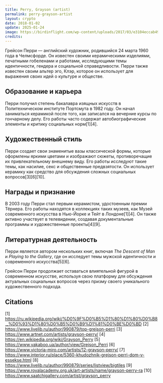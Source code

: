 ```yaml
---
title: Perry, Grayson (artist)
permalink: perry-grayson-artist
layout: crypto
date: 2018-01-02
update: 2025-01-24
image: https://birdinflight.com/wp-content/uploads/2017/03/e3104eccab49e41c123cfe94d3d4c6ec.jpg
credits:
---
```


Грейсон Перри — английский художник, родившийся 24 марта 1960 года в Челмсфорде. Он известен своими керамическими изделиями, печатными гобеленами и работами, исследующими темы идентичности, гендера и социальной справедливости. Перри также известен своим альтер эго, Клэр, которое он использует для выражения своих идей о культуре и обществе.

## Образование и карьера
Перри получил степень бакалавра изящных искусств в Политехническом институте Портсмута в 1982 году. Он начал заниматься керамикой после того, как записался на вечерние курсы по гончарному делу. Его работы часто содержат автобиографические элементы и критику социальных норм[1][4].

## Художественный стиль
Перри создает свои знаменитые вазы классической формы, которые оформлены яркими цветами и изображают сюжеты, противоречащие их привлекательному внешнему виду. Его работы исследуют такие темы, как насилие, секс и общественные предвзятости. Он использует керамику как средство для обсуждения сложных социальных вопросов[3][6][10].

## Награды и признание
В 2003 году Перри стал первым керамистом, удостоенным премии Тёрнера. Его работы находятся в коллекциях таких музеев, как Музей современного искусства в Нью-Йорке и Тейт в Лондоне[1][4]. Он также активно участвует в телевидении, создавая документальные программы и художественные проекты[4][9].

## Литературная деятельность
Перри является автором нескольких книг, включая *The Descent of Man* и *Playing to the Gallery*, где он исследует темы мужской идентичности и современного искусства[5][6].

Грейсон Перри продолжает оставаться влиятельной фигурой в современном искусстве, используя свою платформу для обсуждения актуальных социальных вопросов через призму своего уникального художественного подхода.

## Citations

[1] https://ru.wikipedia.org/wiki/%D0%9F%D0%B5%D1%80%D1%80%D0%B8,_%D0%93%D1%80%D0%B5%D0%B9%D1%81%D0%BE%D0%BD
[2] https://www.livelib.ru/author/990879/top-grejson-perri
[3] https://www.artnet.com/artists/grayson-perry/
[4] https://en.wikipedia.org/wiki/Grayson_Perry
[5] https://www.yakaboo.ua/author/view/Grejson_Perri
[6] https://www.victoria-miro.com/artists/12-grayson-perry/
[7] https://www.interior.ru/place/5360-khudozhnik-grejson-perri-dom-v-essekse.html
[8] https://www.livelib.ru/author/990879/series/listview/bigtiles
[9] https://www.royalacademy.org.uk/art-artists/name/grayson-perry-ra
[10] https://www.saatchigallery.com/artist/grayson_perry
